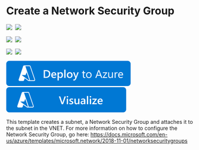 # Create a Network Security Group

<IMG SRC="https://azurequickstartsservice.blob.core.windows.net/badges/101-security-group-create/PublicLastTestDate.svg" />&nbsp;
<IMG SRC="https://azurequickstartsservice.blob.core.windows.net/badges/101-security-group-create/PublicDeployment.svg" />&nbsp;

<IMG SRC="https://azurequickstartsservice.blob.core.windows.net/badges/101-security-group-create/FairfaxLastTestDate.svg" />&nbsp;
<IMG SRC="https://azurequickstartsservice.blob.core.windows.net/badges/101-security-group-create/FairfaxDeployment.svg" />&nbsp;

<IMG SRC="https://azurequickstartsservice.blob.core.windows.net/badges/101-security-group-create/BestPracticeResult.svg" />&nbsp;
<IMG SRC="https://azurequickstartsservice.blob.core.windows.net/badges/101-security-group-create/CredScanResult.svg" />&nbsp;

<a href="https://portal.azure.com/#create/Microsoft.Template/uri/https%3A%2F%2Fraw.githubusercontent.com%2FAzure%2Fazure-quickstart-templates%2Fmaster%2F101-security-group-create%2Fazuredeploy.json" target="_blank">
    <img src="https://raw.githubusercontent.com/Azure/azure-quickstart-templates/master/1-CONTRIBUTION-GUIDE/images/deploytoazure.svg"/>
</a>
<a href="http://armviz.io/#/?load=https%3A%2F%2Fraw.githubusercontent.com%2FAzure%2Fazure-quickstart-templates%2Fmaster%2F101-security-group-create%2Fazuredeploy.json" target="_blank">
    <img src="https://raw.githubusercontent.com/Azure/azure-quickstart-templates/master/1-CONTRIBUTION-GUIDE/images/visualizebutton.svg"/>
</a>

This template creates a subnet, a Network Security Group and attaches it to the subnet in the VNET. For more information on how to configure the Network Security Group, go here: https://docs.microsoft.com/en-us/azure/templates/microsoft.network/2018-11-01/networksecuritygroups

